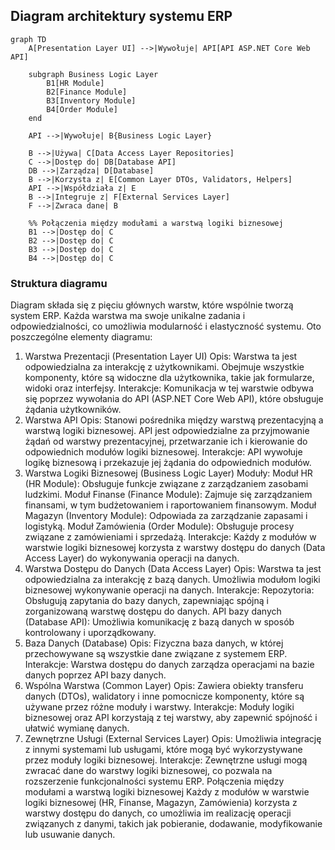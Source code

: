 ## Diagram architektury systemu ERP

```mermaid
graph TD
    A[Presentation Layer UI] -->|Wywołuje| API[API ASP.NET Core Web API]
    
    subgraph Business Logic Layer
        B1[HR Module] 
        B2[Finance Module]
        B3[Inventory Module]
        B4[Order Module]
    end
    
    API -->|Wywołuje| B{Business Logic Layer}
    
    B -->|Używa| C[Data Access Layer Repositories]
    C -->|Dostęp do| DB[Database API]
    DB -->|Zarządza| D[Database]
    B -->|Korzysta z| E[Common Layer DTOs, Validators, Helpers]
    API -->|Współdziała z| E
    B -->|Integruje z| F[External Services Layer]
    F -->|Zwraca dane| B

    %% Połączenia między modułami a warstwą logiki biznesowej
    B1 -->|Dostęp do| C
    B2 -->|Dostęp do| C
    B3 -->|Dostęp do| C
    B4 -->|Dostęp do| C
```

### Struktura diagramu
Diagram składa się z pięciu głównych warstw, które wspólnie tworzą system ERP. Każda warstwa ma swoje unikalne zadania i odpowiedzialności, co umożliwia modularność i elastyczność systemu. Oto poszczególne elementy diagramu:

1. Warstwa Prezentacji (Presentation Layer UI)
Opis: Warstwa ta jest odpowiedzialna za interakcję z użytkownikami. Obejmuje wszystkie komponenty, które są widoczne dla użytkownika, takie jak formularze, widoki oraz interfejsy.
Interakcje: Komunikacja w tej warstwie odbywa się poprzez wywołania do API (ASP.NET Core Web API), które obsługuje żądania użytkowników.
2. Warstwa API
Opis: Stanowi pośrednika między warstwą prezentacyjną a warstwą logiki biznesowej. API jest odpowiedzialne za przyjmowanie żądań od warstwy prezentacyjnej, przetwarzanie ich i kierowanie do odpowiednich modułów logiki biznesowej.
Interakcje: API wywołuje logikę biznesową i przekazuje jej żądania do odpowiednich modułów.
3. Warstwa Logiki Biznesowej (Business Logic Layer)
Moduły:
Moduł HR (HR Module): Obsługuje funkcje związane z zarządzaniem zasobami ludzkimi.
Moduł Finanse (Finance Module): Zajmuje się zarządzaniem finansami, w tym budżetowaniem i raportowaniem finansowym.
Moduł Magazyn (Inventory Module): Odpowiada za zarządzanie zapasami i logistyką.
Moduł Zamówienia (Order Module): Obsługuje procesy związane z zamówieniami i sprzedażą.
Interakcje: Każdy z modułów w warstwie logiki biznesowej korzysta z warstwy dostępu do danych (Data Access Layer) do wykonywania operacji na danych.
4. Warstwa Dostępu do Danych (Data Access Layer)
Opis: Warstwa ta jest odpowiedzialna za interakcję z bazą danych. Umożliwia modułom logiki biznesowej wykonywanie operacji na danych.
Interakcje:
Repozytoria: Obsługują zapytania do bazy danych, zapewniając spójną i zorganizowaną warstwę dostępu do danych.
API bazy danych (Database API): Umożliwia komunikację z bazą danych w sposób kontrolowany i uporządkowany.
5. Baza Danych (Database)
Opis: Fizyczna baza danych, w której przechowywane są wszystkie dane związane z systemem ERP.
Interakcje: Warstwa dostępu do danych zarządza operacjami na bazie danych poprzez API bazy danych.
6. Wspólna Warstwa (Common Layer)
Opis: Zawiera obiekty transferu danych (DTOs), walidatory i inne pomocnicze komponenty, które są używane przez różne moduły i warstwy.
Interakcje: Moduły logiki biznesowej oraz API korzystają z tej warstwy, aby zapewnić spójność i ułatwić wymianę danych.
7. Zewnętrzne Usługi (External Services Layer)
Opis: Umożliwia integrację z innymi systemami lub usługami, które mogą być wykorzystywane przez moduły logiki biznesowej.
Interakcje: Zewnętrzne usługi mogą zwracać dane do warstwy logiki biznesowej, co pozwala na rozszerzenie funkcjonalności systemu ERP.
Połączenia między modułami a warstwą logiki biznesowej
Każdy z modułów w warstwie logiki biznesowej (HR, Finanse, Magazyn, Zamówienia) korzysta z warstwy dostępu do danych, co umożliwia im realizację operacji związanych z danymi, takich jak pobieranie, dodawanie, modyfikowanie lub usuwanie danych.